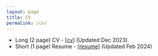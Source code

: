 ```yaml
---
layout: page
title: CV
permalink: /cv/
---
```


* Long (2 page) CV - \[[cv](../local_files/cv/cv_dec23.pdf)\] (Updated Dec 2023)
* Short (1 page) Resume - \[[resume](../local_files/resume/resume_feb24.pdf)\] (Updated Feb 2024)

